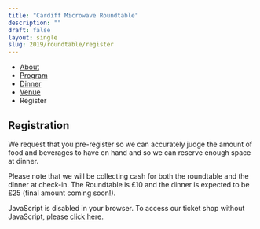 ```yaml
---
title: "Cardiff Microwave Roundtable"
description: ""
draft: false
layout: single
slug: 2019/roundtable/register
---
```


<div class="tabs is-centered">
    <ul>
        <li><a href="/events/2019/roundtable">About</a></li>
        <li><a href="/events/2019/roundtable/program">Program</a></li>
        <li><a href="/events/2019/roundtable/dinner">Dinner</a></li>
        <li><a href="/events/2019/roundtable/venue">Venue</a></li>
        <li class="is-active"><a>Register</a></li>
    </ul>
</div>

## Registration 

We request that you pre-register so we can accurately judge the amount of food and beverages to have on hand and so we can reserve enough space at dinner.

<div class="notification is-info">
Please note that we will be collecting cash for both the roundtable and the dinner at check-in. The Roundtable is £10 and the dinner is expected to be £25 (final amount coming soon!).
</div>

<link rel="stylesheet" type="text/css" href="https://pretix.eu/cardiffars/Roundtable2019/widget/v1.css">
<script type="text/javascript" src="https://pretix.eu/widget/v1.en.js" async></script>

<pretix-widget event="https://pretix.eu/cardiffars/Roundtable2019/"></pretix-widget>
<noscript>
  <div class="pretix-widget">
    <div class="pretix-widget-info-message">
JavaScript is disabled in your browser. To access our ticket shop without JavaScript, please <a target="_blank" rel="noopener" href="https://pretix.eu/cardiffars/Roundtable2019/">click here</a>.
    </div>
  </div>
</noscript>
